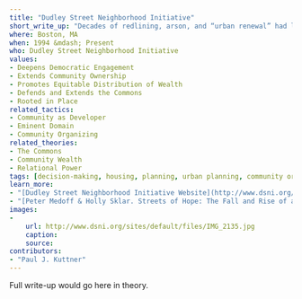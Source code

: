 ```yaml
---
title: "Dudley Street Neighborhood Initiative"
short_write_up: "Decades of redlining, arson, and “urban renewal” had left 30 percent of the land in the Dudley neighborhood of Boston vacant. In response, residents formed the Dudley Street Neighborhood Initiative and launched a grassroots, community-controlled planning effort. They reclaimed land from absentee landowners and produced a Declaration of Community Rights, stating that, “We, the residents of the Dudley area, have the right to participate in all planning, programs, and policies affecting our lives.”  This ongoing effort has led to the creation of hundreds of units of affordable housing along with schools, parks, gardens, and other public spaces."
where: Boston, MA
when: 1994 &mdash; Present
who: Dudley Street Neighborhood Initiative
values:
- Deepens Democratic Engagement
- Extends Community Ownership
- Promotes Equitable Distribution of Wealth
- Defends and Extends the Commons
- Rooted in Place
related_tactics:
- Community as Developer
- Eminent Domain
- Community Organizing
related_theories:
- The Commons
- Community Wealth
- Relational Power
tags: [decision-making, housing, planning, urban planning, community organizing, eminent domain]
learn_more:
- "[Dudley Street Neighborhood Initiative Website](http://www.dsni.org/)"
- "[Peter Medoff & Holly Sklar. Streets of Hope: The Fall and Rise of an Urban Neighborhood. South End Press, 1994.](http://www.southendpress.org/2004/items/StreetsHope)"
images:
-
    url: http://www.dsni.org/sites/default/files/IMG_2135.jpg
    caption:
    source:
contributors:
- "Paul J. Kuttner"
---
```

Full write-up would go here in theory.

